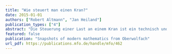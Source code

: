 ```yaml
---
title: "Wie steuert man einen Kran?"
date: 2015-01-01
authors: ["Robert Altmann", "Jan Heiland"]
publication_types: ["4"]
abstract: "Die Steuerung einer Last an einem Kran ist ein technisch und mathematisch schwieriges Problem, da die Bewegung der Last nur indirekt beeinflusst werden kann. Anhand eines Masse-Feder-Systems illustrieren wir diese Schwierigkeiten und zeigen wie man mit einem zum konventionellen Lösungsweg alternativen Optimierungsansatz die auftretenden Komplikationen teilweise umgehen kann."
featured: false
publication: "Snapshots of modern mathematics from Oberwolfach"
url_pdf: https://publications.mfo.de/handle/mfo/462
---
```


